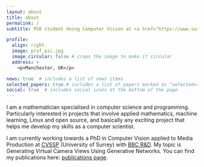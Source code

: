 ```yaml
---
layout: about
title: about
permalink: /
subtitle: PhD student doing Computer Vision at <a href="https://www.surrey.ac.uk/centre-vision-speech-signal-processing">CVSSP</a>, University of Surrey, and <a href="https://www.bbc.co.uk/rd">BBC R&D</a>.

profile:
  align: right
  image: prof_pic.jpg
  image_circular: false # crops the image to make it circular
  address: >
    <p>Manchester, UK</p>

news: true  # includes a list of news items
selected_papers: true # includes a list of papers marked as "selected={true}"
social: true  # includes social icons at the bottom of the page
---
```


I am a mathematician specialised in computer science and programming. Particularly interested in projects that involve applied mathematics, machine learning, Linux and open source, and basically any exciting project that helps me develop my skills as a computer scientist.

I am currently working towards a PhD in Computer Vision applied to Media Production at [CVSSP](https://www.surrey.ac.uk/centre-vision-speech-signal-processing) (University of Surrey) with [BBC R&D](https://www.bbc.co.uk/rd). My topic is Generating Virtual Camera Views Using Generative Networks. You can find my publications here: [publications page](/al-folio/publications/).

